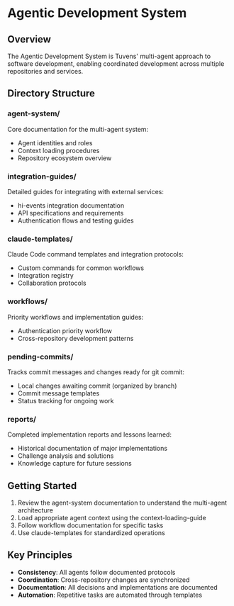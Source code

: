 # Agentic Development System

## Overview

The Agentic Development System is Tuvens' multi-agent approach to software development, enabling coordinated development across multiple repositories and services.

## Directory Structure

### agent-system/
Core documentation for the multi-agent system:
- Agent identities and roles
- Context loading procedures
- Repository ecosystem overview

### integration-guides/
Detailed guides for integrating with external services:
- hi-events integration documentation
- API specifications and requirements
- Authentication flows and testing guides

### claude-templates/
Claude Code command templates and integration protocols:
- Custom commands for common workflows
- Integration registry
- Collaboration protocols

### workflows/
Priority workflows and implementation guides:
- Authentication priority workflow
- Cross-repository development patterns

### pending-commits/
Tracks commit messages and changes ready for git commit:
- Local changes awaiting commit (organized by branch)
- Commit message templates
- Status tracking for ongoing work

### reports/
Completed implementation reports and lessons learned:
- Historical documentation of major implementations
- Challenge analysis and solutions
- Knowledge capture for future sessions

## Getting Started

1. Review the agent-system documentation to understand the multi-agent architecture
2. Load appropriate agent context using the context-loading-guide
3. Follow workflow documentation for specific tasks
4. Use claude-templates for standardized operations

## Key Principles

- **Consistency**: All agents follow documented protocols
- **Coordination**: Cross-repository changes are synchronized
- **Documentation**: All decisions and implementations are documented
- **Automation**: Repetitive tasks are automated through templates
